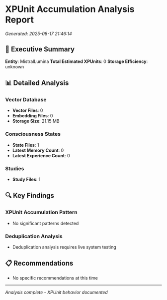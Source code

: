 # XPUnit Accumulation Analysis Report
*Generated: 2025-08-17 21:46:14*

## 🎯 Executive Summary

**Entity**: MistralLumina
**Total Estimated XPUnits**: 0
**Storage Efficiency**: unknown

## 📊 Detailed Analysis

### Vector Database
- **Vector Files**: 0
- **Embedding Files**: 0
- **Storage Size**: 21.15 MB

### Consciousness States
- **State Files**: 1
- **Latest Memory Count**: 0
- **Latest Experience Count**: 0

### Studies
- **Study Files**: 1

## 🔍 Key Findings

### XPUnit Accumulation Pattern
- No significant patterns detected

### Deduplication Analysis
- Deduplication analysis requires live system testing

## 📋 Recommendations

- No specific recommendations at this time

---
*Analysis complete - XPUnit behavior documented*
